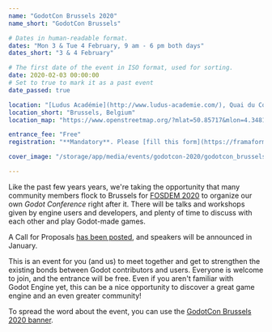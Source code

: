 ```yaml
---
name: "GodotCon Brussels 2020"
name_short: "GodotCon Brussels"

# Dates in human-readable format.
dates: "Mon 3 & Tue 4 February, 9 am - 6 pm both days"
dates_short: "3 & 4 February"

# The first date of the event in ISO format, used for sorting.
date: 2020-02-03 00:00:00
# Set to true to mark it as a past event
date_passed: true

location: "[Ludus Académie](http://www.ludus-academie.com/), Quai du Commerce, 48, 1000 Brussels, Belgium"
location_short: "Brussels, Belgium"
location_map: "https://www.openstreetmap.org/?mlat=50.85717&mlon=4.34818#map=19/50.85717/4.34818"

entrance_fee: "Free"
registration: "**Mandatory**. Please [fill this form](https://framaforms.org/registration-for-godotcon-godot-sprint-brussels-2020-1575555632) ASAP so that we know who will be there and can organize the event accordingly."

cover_image: "/storage/app/media/events/godotcon-2020/godotcon_brussels_banner_2020.png"

---
```


<p>
	Like the past few years years, we're taking the opportunity that many community members flock to Brussels for
	<a href="#fosdem">FOSDEM 2020</a> to organize our own <em>Godot Conference</em> right after it. There will be
	talks and workshops given by engine users and developers, and plenty of time to discuss with each other and
	play Godot-made games.
</p>

<p>
	A Call for Proposals <a href="/article/meet-community-fosdem-and-godotcon-2020">has been posted</a>, and
	speakers will be announced in January.
</p>

<p>
	This is an event for you (and us) to meet together and get to strengthen the existing bonds between Godot
	contributors and users. Everyone is welcome to join, and the entrance will be free. Even if you aren't
	familiar with Godot&nbsp;Engine yet, this can be a nice opportunity to discover a great game engine and an
	even greater community!
</p>

<p>
	To spread the word about the event, you can use the
	<a href="/storage/app/media/events/godotcon-2020/godotcon_brussels_banner_2020.png">GodotCon Brussels 2020
	banner</a>.
</p>
